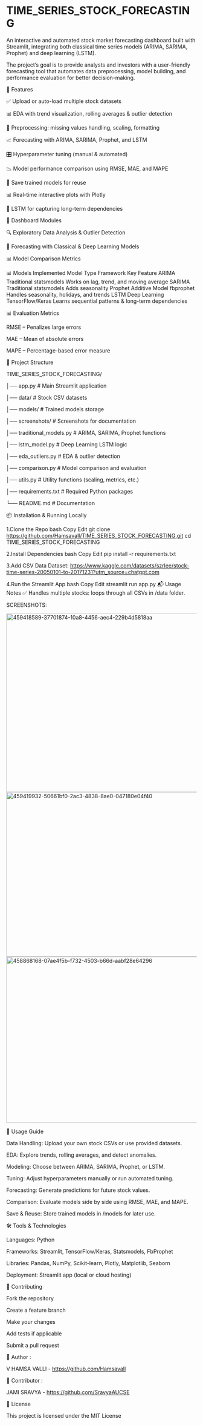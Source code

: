 # TIME_SERIES_STOCK_FORECASTING

An interactive and automated stock market forecasting dashboard built with Streamlit, integrating both classical time series models (ARIMA, SARIMA, Prophet) and deep learning (LSTM).

The project’s goal is to provide analysts and investors with a user-friendly forecasting tool that automates data preprocessing, model building, and performance evaluation for better decision-making.

🚀 Features

✅ Upload or auto-load multiple stock datasets

📊 EDA with trend visualization, rolling averages & outlier detection

🧹 Preprocessing: missing values handling, scaling, formatting

📈 Forecasting with ARIMA, SARIMA, Prophet, and LSTM

🎛️ Hyperparameter tuning (manual & automated)

📉 Model performance comparison using RMSE, MAE, and MAPE

💾 Save trained models for reuse

📊 Real-time interactive plots with Plotly

🧠 LSTM for capturing long-term dependencies

🧭 Dashboard Modules

🔍 Exploratory Data Analysis & Outlier Detection

🤖 Forecasting with Classical & Deep Learning Models

📊 Model Comparison Metrics

📊 Models Implemented
Model	Type	Framework	Key Feature
ARIMA	Traditional	statsmodels	Works on lag, trend, and moving average
SARIMA	Traditional	statsmodels	Adds seasonality
Prophet	Additive Model	fbprophet	Handles seasonality, holidays, and trends
LSTM	Deep Learning	TensorFlow/Keras	Learns sequential patterns & long-term dependencies

📊 Evaluation Metrics

RMSE – Penalizes large errors

MAE – Mean of absolute errors

MAPE – Percentage-based error measure

📁 Project Structure
<br>

TIME_SERIES_STOCK_FORECASTING/

│── app.py                # Main Streamlit application

│── data/                 # Stock CSV datasets

│── models/               # Trained models storage

│── screenshots/          # Screenshots for documentation

│── traditional_models.py # ARIMA, SARIMA, Prophet functions

│── lstm_model.py         # Deep Learning LSTM logic

│── eda_outliers.py       # EDA & outlier detection

│── comparison.py         # Model comparison and evaluation

│── utils.py              # Utility functions (scaling, metrics, etc.)

│── requirements.txt      # Required Python packages

└── README.md             # Documentation

📦 Installation & Running Locally

1.Clone the Repo bash Copy Edit git clone https://github.com/Hamsavall/TIME_SERIES_STOCK_FORECASTING.git cd TIME_SERIES_STOCK_FORECASTING

2.Install Dependencies bash Copy Edit pip install -r requirements.txt

3.Add CSV Data Dataset: https://www.kaggle.com/datasets/szrlee/stock-time-series-20050101-to-20171231?utm_source=chatgpt.com

4.Run the Streamlit App bash Copy Edit streamlit run app.py 📬 Usage Notes ✅ Handles multiple stocks: loops through all CSVs in /data folder.

SCREENSHOTS:


<img width="653" height="472" alt="459418589-37701874-10a8-4456-aec4-229b4d5818aa" src="https://github.com/user-attachments/assets/2d5fffda-267f-4b9d-a6c9-abf16ff8a737" />

<img width="719" height="435" alt="459419932-50661bf0-2ac3-4838-8ae0-047180e04f40" src="https://github.com/user-attachments/assets/e1513c97-e879-4d7e-852f-74fcc2d53a70" />

<img width="674" height="439" alt="458868168-07ae4f5b-f732-4503-b66d-aabf28e64296" src="https://github.com/user-attachments/assets/776015ed-2122-49a1-bd79-7da1e73cf5c8" />

📌 Usage Guide

Data Handling: Upload your own stock CSVs or use provided datasets.

EDA: Explore trends, rolling averages, and detect anomalies.

Modeling: Choose between ARIMA, SARIMA, Prophet, or LSTM.

Tuning: Adjust hyperparameters manually or run automated tuning.

Forecasting: Generate predictions for future stock values.

Comparison: Evaluate models side by side using RMSE, MAE, and MAPE.

Save & Reuse: Store trained models in /models for later use.

🛠 Tools & Technologies

Languages: Python

Frameworks: Streamlit, TensorFlow/Keras, Statsmodels, FbProphet

Libraries: Pandas, NumPy, Scikit-learn, Plotly, Matplotlib, Seaborn

Deployment: Streamlit app (local or cloud hosting)

🤝 Contributing

Fork the repository

Create a feature branch

Make your changes

Add tests if applicable

Submit a pull request

👤 Author : 

V HAMSA VALLI - https://github.com/Hamsavall

👥 Contributor :

JAMI SRAVYA - https://github.com/SravyaAUCSE

📄 License

This project is licensed under the MIT License

